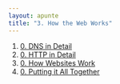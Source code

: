 ```yaml
---
layout: apunte
title: "3. How the Web Works"
---
```


1. [0. DNS in Detail](/apuntes/thm/1-pre-security/3-how-the-web-works/1-dns-in-detail/0-dns-in-detail/)
2. [0. HTTP in Detail](/apuntes/thm/1-pre-security/3-how-the-web-works/2-http-in-detail/0-http-in-detail/)
3. [0. How Websites Work](/apuntes/thm/1-pre-security/3-how-the-web-works/3-how-websites-work/0-how-websites-work/)
4. [0. Putting it All Together](/apuntes/thm/1-pre-security/3-how-the-web-works/4-putting-it-all-together/0-putting-it-all-together/)

